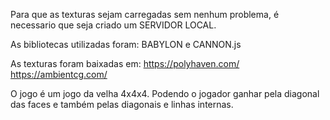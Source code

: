 Para que as texturas sejam carregadas sem nenhum problema, é necessario que seja criado um SERVIDOR LOCAL.

As bibliotecas utilizadas foram: BABYLON e CANNON.js

As texturas foram baixadas em:
https://polyhaven.com/
https://ambientcg.com/

O jogo é um jogo da velha 4x4x4. Podendo o jogador ganhar pela diagonal das faces e também pelas diagonais e linhas internas.
